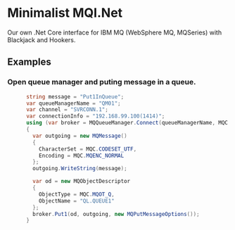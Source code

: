 # Minimalist MQI.Net
Our own .Net Core interface for IBM MQ (WebSphere MQ, MQSeries) with Blackjack and Hookers.

## Examples
### Open queue manager and puting message in a queue.
```csharp
      string message = "Put1InQueue";
      var queueManagerName = "QM01";
      var channel = "SVRCONN.1";
      var connectionInfo = "192.168.99.100(1414)";
      using (var broker = MQQueueManager.Connect(queueManagerName, MQC.MQCO_NONE, channel, connectionInfo))
      {
        var outgoing = new MQMessage()
        {
          CharacterSet = MQC.CODESET_UTF,
          Encoding = MQC.MQENC_NORMAL
        };
        outgoing.WriteString(message);

        var od = new MQObjectDescriptor
        {
          ObjectType = MQC.MQOT_Q,
          ObjectName = "QL.QUEUE1"
        };
        broker.Put1(od, outgoing, new MQPutMessageOptions());
      }
```

